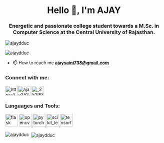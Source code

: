 
<!--

**AjayDDUC/AjayDDUC** is a ✨ _special_ ✨ repository because its `README.md` (this file) appears on your GitHub profile.

Here are some ideas to get you started:

- 🔭 I’m currently working on ...
- 🌱 I’m currently learning ...
- 👯 I’m looking to collaborate on ...
- 🤔 I’m looking for help with ...
- 💬 Ask me about ...
- 📫 How to reach me: ...
- 😄 Pronouns: ...
- ⚡ Fun fact: ...
-->
<h1 align="center">Hello 👋, I'm AJAY</h1>

<h3 align="center">Energetic and passionate college student towards a M.Sc. in Computer Science at the Central University of Rajasthan.</h3>

<p align="left"> <img src="https://komarev.com/ghpvc/?username=ajaydduc&label=Profile%20views&color=0e75b6&style=flat" alt="ajaydduc" /> </p>

<p align="left"> <a href="https://github.com/ryo-ma/github-profile-trophy"><img src="https://github-profile-trophy.vercel.app/?username=ajaydduc" alt="ajaydduc" /></a> </p>

- 📫 How to reach me **ajaysaini738@gmail.com**

<h3 align="left">Connect with me:</h3>

<p align="left">

<a href="https://linkedin.com/in/https://wajay-saini-a39b55179" target="blank"><img align="center" src="https://cdn.jsdelivr.net/npm/simple-icons@3.0.1/icons/linkedin.svg" alt="https://wajay-saini-a39b55179" height="30" width="40" /></a><a href="https://kaggle.com/ajay25299" target="blank"><img align="center" src="https://cdn.jsdelivr.net/npm/simple-icons@3.0.1/icons/kaggle.svg" alt="ajay25299" height="30" width="40" /></a>
<a href="https://instagram.com/_252999_" target="blank"><img align="center" src="https://cdn.jsdelivr.net/npm/simple-icons@3.0.1/icons/instagram.svg" alt="_252999_" height="30" width="40" /></a>

</p>

<h3 align="left">Languages and Tools:</h3>

<p align="left"> 

<img src="https://www.vectorlogo.zone/logos/pocoo_flask/pocoo_flask-icon.svg" alt="flask" width="40" height="40"/> </a> </a> <a href="https://opencv.org/" target="_blank"> <img src="https://www.vectorlogo.zone/logos/opencv/opencv-icon.svg" alt="opencv" width="40" height="40"/> </a> <a href="https://pytorch.org/" target="_blank"> <img src="https://www.vectorlogo.zone/logos/pytorch/pytorch-icon.svg" alt="pytorch" width="40" height="40"/> </a> </a> <a href="https://scikit-learn.org/" target="_blank"> <img src="https://upload.wikimedia.org/wikipedia/commons/0/05/Scikit_learn_logo_small.svg" alt="scikit_learn" width="40" height="40"/> </a> <a href="https://www.tensorflow.org" target="_blank"> <img src="https://www.vectorlogo.zone/logos/tensorflow/tensorflow-icon.svg" alt="tensorflow" width="40" height="40"/> </a> 

</p>

<p><img align="left" src="https://github-readme-stats.vercel.app/api/top-langs?username=ajaydduc&show_icons=true&locale=en&layout=compact" alt="ajaydduc" /></p>

<p>&nbsp;<img align="center" src="https://github-readme-stats.vercel.app/api?username=ajaydduc&show_icons=true&locale=en" alt="ajaydduc" /></p>

